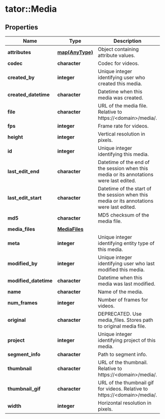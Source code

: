# tator::Media

## Properties
Name | Type | Description | Notes
------------ | ------------- | ------------- | -------------
**attributes** | [**map(AnyType)**](AnyType.md) | Object containing attribute values. | [optional] 
**codec** | **character** | Codec for videos. | [optional] 
**created_by** | **integer** | Unique integer identifying user who created this media. | [optional] 
**created_datetime** | **character** | Datetime when this media was created. | [optional] 
**file** | **character** | URL of the media file. Relative to https://&lt;domain&gt;/media/. | [optional] 
**fps** | **integer** | Frame rate for videos. | [optional] 
**height** | **integer** | Vertical resolution in pixels. | [optional] 
**id** | **integer** | Unique integer identifying this media. | [optional] 
**last_edit_end** | **character** | Datetime of the end of the session when this media or its annotations were last edited. | [optional] 
**last_edit_start** | **character** | Datetime of the start of the session when this media or its annotations were last edited. | [optional] 
**md5** | **character** | MD5 checksum of the media file. | [optional] 
**media_files** | [**MediaFiles**](MediaFiles.md) |  | [optional] 
**meta** | **integer** | Unique integer identifying entity type of this media. | [optional] 
**modified_by** | **integer** | Unique integer identifying user who last modified this media. | [optional] 
**modified_datetime** | **character** | Datetime when this media was last modified. | [optional] 
**name** | **character** | Name of the media. | [optional] 
**num_frames** | **integer** | Number of frames for videos. | [optional] 
**original** | **character** | DEPRECATED. Use media_files. Stores path to original media file. | [optional] 
**project** | **integer** | Unique integer identifying project of this media. | [optional] 
**segment_info** | **character** | Path to segment info. | [optional] 
**thumbnail** | **character** | URL of the thumbnail. Relative to https://&lt;domain&gt;/media/. | [optional] 
**thumbnail_gif** | **character** | URL of the thumbnail gif for videos. Relative to https://&lt;domain&gt;/media/. | [optional] 
**width** | **integer** | Horizontal resolution in pixels. | [optional] 


